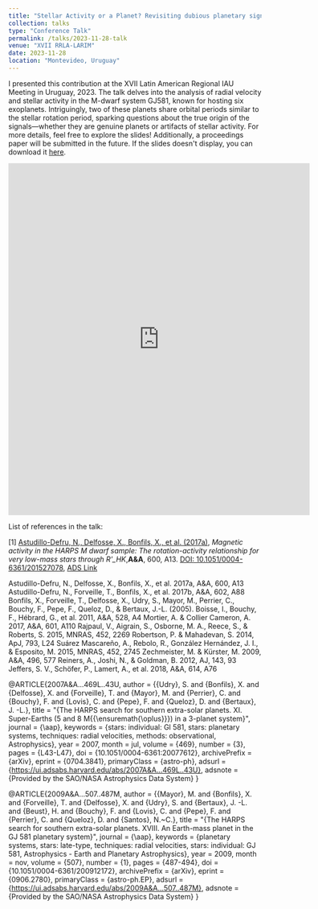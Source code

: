 ```yaml
---
title: "Stellar Activity or a Planet? Revisiting dubious planetary signals in M-dwarf systems"
collection: talks
type: "Conference Talk"
permalink: /talks/2023-11-28-talk
venue: "XVII RRLA-LARIM"
date: 2023-11-28
location: "Montevideo, Uruguay"
---
```

I presented this contribution at the XVII Latin American Regional IAU Meeting in Uruguay, 2023. The talk delves into the analysis of radial velocity and stellar activity in the M-dwarf system GJ581, known for hosting six exoplanets. Intriguingly, two of these planets share orbital periods similar to the stellar rotation period, sparking questions about the true origin of the signals—whether they are genuine planets or artifacts of stellar activity. For more details, feel free to explore the slides! Additionally, a proceedings paper will be submitted in the future.
If the slides doesn't display, you can download it [here](https://danielapazgv.github.io/files/LARIM-TALK.pdf).

<embed src="https://danielapazgv.github.io/files/LARIM-TALK.pdf" type="application/pdf" width="600px" height="700px"/>
<br>

List of references in the talk:

[1] [Astudillo-Defru, N., Delfosse, X., Bonfils, X., et al. (2017a)](http://dx.doi.org/10.1088/0004-637X/782/2/90), *Magnetic activity in the HARPS M dwarf sample: The rotation-activity relationship for very low-mass stars through R'_HK*,**A&A**, 600, A13. [DOI:  10.1051/0004-6361/201527078](https://www.aanda.org/articles/aa/full_html/2017/04/aa27078-15/aa27078-15.html), [ADS Link](https://ui.adsabs.harvard.edu/abs/2017A%26A...600A..13A/abstract)

Astudillo-Defru, N., Delfosse, X., Bonfils, X., et al. 2017a, A&A, 600, A13
Astudillo-Defru, N., Forveille, T., Bonfils, X., et al. 2017b, A&A, 602, A88
Bonfils, X., Forveille, T., Delfosse, X., Udry, S., Mayor, M., Perrier, C., Bouchy, F., Pepe, F., Queloz, D., & Bertaux, J.-L. (2005).
Boisse, I., Bouchy, F., Hébrard, G., et al. 2011, A&A, 528, A4
Mortier, A. & Collier Cameron, A. 2017, A&A, 601, A110
Rajpaul, V., Aigrain, S., Osborne, M. A., Reece, S., & Roberts, S. 2015, MNRAS, 452, 2269
Robertson, P. & Mahadevan, S. 2014, ApJ, 793, L24
Suárez Mascareño, A., Rebolo, R., González Hernández, J. I., & Esposito, M.
2015, MNRAS, 452, 2745
Zechmeister, M. & Kürster, M. 2009, A&A, 496, 577
Reiners, A., Joshi, N., & Goldman, B. 2012, AJ, 143, 93
Jeffers, S. V., Schöfer, P., Lamert, A., et al. 2018, A&A, 614, A76



@ARTICLE{2007A&A...469L..43U,
       author = {{Udry}, S. and {Bonfils}, X. and {Delfosse}, X. and {Forveille}, T. and {Mayor}, M. and {Perrier}, C. and {Bouchy}, F. and {Lovis}, C. and {Pepe}, F. and {Queloz}, D. and {Bertaux}, J. -L.},
        title = "{The HARPS search for southern extra-solar planets. XI. Super-Earths (5 and 8 M\{{\ensuremath{\oplus}}\}) in a 3-planet system}",
      journal = {\aap},
     keywords = {stars: individual: <ASTROBJ>Gl 581</ASTROBJ>, stars: planetary systems, techniques: radial velocities, methods: observational, Astrophysics},
         year = 2007,
        month = jul,
       volume = {469},
       number = {3},
        pages = {L43-L47},
          doi = {10.1051/0004-6361:20077612},
archivePrefix = {arXiv},
       eprint = {0704.3841},
 primaryClass = {astro-ph},
       adsurl = {https://ui.adsabs.harvard.edu/abs/2007A&A...469L..43U},
      adsnote = {Provided by the SAO/NASA Astrophysics Data System}
}

@ARTICLE{2009A&A...507..487M,
       author = {{Mayor}, M. and {Bonfils}, X. and {Forveille}, T. and {Delfosse}, X. and {Udry}, S. and {Bertaux}, J. -L. and {Beust}, H. and {Bouchy}, F. and {Lovis}, C. and {Pepe}, F. and {Perrier}, C. and {Queloz}, D. and {Santos}, N.~C.},
        title = "{The HARPS search for southern extra-solar planets. XVIII. An Earth-mass planet in the GJ 581 planetary system}",
      journal = {\aap},
     keywords = {planetary systems, stars: late-type, techniques: radial velocities, stars: individual: <ASTROBJ>GJ 581</ASTROBJ>, Astrophysics - Earth and Planetary Astrophysics},
         year = 2009,
        month = nov,
       volume = {507},
       number = {1},
        pages = {487-494},
          doi = {10.1051/0004-6361/200912172},
archivePrefix = {arXiv},
       eprint = {0906.2780},
 primaryClass = {astro-ph.EP},
       adsurl = {https://ui.adsabs.harvard.edu/abs/2009A&A...507..487M},
      adsnote = {Provided by the SAO/NASA Astrophysics Data System}
}






<!-- 

[1] [Cluver, M. E., Jarrett, T. H., Hopkins, A. M., Driver, S. P., et al. (2014)](http://dx.doi.org/10.1088/0004-637X/782/2/90), *Galaxy and Mass Assembly (GAMA): Mid-infrared Properties and Empirical Relations from WISE*, **ApJ**, 782, 90. [DOI: 10.1088/0004-637X/782/2/90](http://dx.doi.org/10.1088/0004-637X/782/2/90), [ADS Link](https://ui.adsabs.harvard.edu/abs/2014ApJ...782...90C)

[2] [Doeleman, S. S., Barrett, J., Blackburn, L., Bouman, K. L., et al. (2023)](http://dx.doi.org/10.3390/galaxies11050107), *Reference Array and Design Consideration for the Next-Generation Event Horizon Telescope*, **Galaxies**, 11(5), 107. [DOI: 10.3390/galaxies11050107](http://dx.doi.org/10.3390/galaxies11050107), [ADS Link](https://ui.adsabs.harvard.edu/abs/2023Galax..11..107D)

[3] [Gallo, E., Sesana, A. (2019)](http://dx.doi.org/10.3847/2041-8213/ab40c6), *Exploring the Local Black Hole Mass Function below 10⁶ Solar Masses*, **ApJL**, 883, L18. [DOI: 10.3847/2041-8213/ab40c6](http://dx.doi.org/10.3847/2041-8213/ab40c6), [ADS Link](https://ui.adsabs.harvard.edu/abs/2019ApJ...883L..18G)

[4] [Graham, A. W. (2016)](https://link.springer.com/chapter/10.1007/978-3-319-19378-6_11), *Galaxy Bulges and Their Massive Black Holes: A Review*, in *Galactic Bulges*, Springer International Publishing, Cham, pp. 263-313. ISBN: 978-3-319-19378-6. [arXiv Link](https://arxiv.org/abs/1501.02937)

[5] [Gültekin, K., King, A. L., Cackett, E. M., Nyland, K., et al. (2019)](http://dx.doi.org/10.3847/1538-4357/aaf6b9), *The Fundamental Plane of Black Hole Accretion and Its Use as a Black Hole-Mass Estimator*, **ApJ**, 871, 80. [DOI: 10.3847/1538-4357/aaf6b9](http://dx.doi.org/10.3847/1538-4357/aaf6b9), [ADS Link](https://ui.adsabs.harvard.edu/abs/2019ApJ...871...80G)

[6] [Hernández-Yévenes, J., Nagar, N., Arratia, V., Jarrett, T. H. (2024)](https://joacoh.github.io/publications/2023-10-08-pub-2), *WISE2MBH: A simple algorithm for morphology, bulge fraction and black hole mass estimation using WISE catalogs*, **Submitted to MNRAS**. [Link](https://joacoh.github.io/publications/2023-10-08-pub-2)

[7] [Huchra, J. P., Macri, L. M., Masters, K. L., Jarrett, T. H., et al. (2012)](http://dx.doi.org/10.1088/0067-0049/199/2/26), *The 2MASS Redshift Survey—Description and Data Release*, **ApJS**, 199(2), 26. [DOI: 10.1088/0067-0049/199/2/26](http://dx.doi.org/10.1088/0067-0049/199/2/26), [ADS Link](https://ui.adsabs.harvard.edu/abs/2012ApJS..199...26H)

[8] [Inayoshi, K., Visbal, E., Haiman, Z. (2020)](http://dx.doi.org/10.1146/annurev-astro-120419-014455), *The Assembly of the First Massive Black Holes*, **ARA&A**, 58, 27-97. [DOI: 10.1146/annurev-astro-120419-014455](http://dx.doi.org/10.1146/annurev-astro-120419-014455), [ADS Link](https://ui.adsabs.harvard.edu/abs/2020ARA&A..58...27I)

[9] [Jarrett, T. H., Cohen, M., Masci, F., Wright, E., et al. (2011)](http://dx.doi.org/10.1088/0004-637X/735/2/112), *The Spitzer-WISE Survey of the Ecliptic Poles*, **ApJ**, 735(2), 112. [DOI: 10.1088/0004-637X/735/2/112](http://dx.doi.org/10.1088/0004-637X/735/2/112), [ADS Link](https://ui.adsabs.harvard.edu/abs/2011ApJ...735..112J)

[10] [Jarrett, T. H., Cluver, M. E., Taylor, E. N., Bellstedt, S., et al. (2023)](http://dx.doi.org/10.3847/1538-4357/acb68f), *A New Wide-field Infrared Survey Explorer Calibration of Stellar Mass*, **ApJ**, 946(2), 95. [DOI: 10.3847/1538-4357/acb68f](http://dx.doi.org/10.3847/1538-4357/acb68f), [ADS Link](https://ui.adsabs.harvard.edu/abs/2023ApJ...946...95J)

[11] [Johnson, M. D., Akiyama, K., Blackburn, L., Bouman, K. L., et al. (2023)](http://dx.doi.org/10.3390/galaxies11030061), *Key Science Goals for the Next-Generation Event Horizon Telescope*, **Galaxies**, 11(3), 61. [DOI: 10.3390/galaxies11030061](http://dx.doi.org/10.3390/galaxies11030061), [Link](https://www.mdpi.com/2075-4434/11/3/61)

[12] [Kong, M., Ho, L. C. (2018)](http://dx.doi.org/10.3847/1538-4357/aabe2a), *The Black Hole Masses and Eddington Ratios of Type 2 Quasars*, **ApJ**, 859(2), 116. [DOI: 10.3847/1538-4357/aabe2a](http://dx.doi.org/10.3847/1538-4357/aabe2a), [ADS Link](https://ui.adsabs.harvard.edu/abs/2018ApJ...859..116K)

[13] [Kormendy, J., Ho, L. C. (2013)](http://dx.doi.org/10.1146/annurev-astro-082708-101811), *Coevolution (Or Not) of Supermassive Black Holes and Host Galaxies*, **ARA&A**, 51(1), 511-653. [DOI: 10.1146/annurev-astro-082708-101811](http://dx.doi.org/10.1146/annurev-astro-082708-101811), [ADS Link](https://ui.adsabs.harvard.edu/abs/2013ARA&A..51..511K)

[14] [Mendel, J. T., Simard, L., Palmer, M., Ellison, S. L., Patton, D. R. (2014)](http://dx.doi.org/10.1088/0067-0049/210/1/3), *A Catalog of Bulge, Disk, and Total Stellar Mass Estimates for the Sloan Digital Sky Survey*, **ApJS**, 210(1), 3. [DOI: 10.1088/0067-0049/210/1/3](http://dx.doi.org/10.1088/0067-0049/210/1/3), [ADS Link](https://ui.adsabs.harvard.edu/abs/2014ApJS..210....3M)

[15] [Morell, D. F., Ribeiro, A. L. B., de Carvalho, R. R., Rembold, S. B., et al. (2020)](http://dx.doi.org/10.1093/mnras/staa881), *Classification and evolution of galaxies according to the dynamical state of host clusters and galaxy luminosities*, **MNRAS**, 494(3), 3317-3327. [DOI: 10.1093/mnras/staa881](http://dx.doi.org/10.1093/mnras/staa881), [ADS Link](https://ui.adsabs.harvard.edu/abs/2020MNRAS.494.3317M)

[16] [Pesce, D. W., Palumbo, D. C. M., Narayan, R., Blackburn, L., Doeleman, S. S., et al. (2021)](http://dx.doi.org/10.3847/1538-4357/ac2eb5), *Toward Determining the Number of Observable Supermassive Black Hole Shadows*, **ApJ**, 923(2), 260. [DOI: 10.3847/1538-4357/ac2eb5](http://dx.doi.org/10.3847/1538-4357/ac2eb5), [ADS Link](https://ui.adsabs.harvard.edu/abs/2021ApJ...923..260P)

[17] [Quilley, L., de Lapparent, V. (2022)](http://dx.doi.org/10.1051/0004-6361/202244202), *Aging of galaxies along the morphological sequence, marked by bulge growth and disk quenching*, **A&A**, 666, A170. [DOI: 10.1051/0004-6361/202244202](http://dx.doi.org/10.1051/0004-6361/202244202), [ADS Link](https://ui.adsabs.harvard.edu/abs/2022A&A...666A.170Q)

[18] [Quilley, L., de Lapparent, V. (2023)](http://dx.doi.org/10.48550/arXiv.2305.02069), *Tailoring galaxies: size-luminosity-surface brightness relations of bulges and disks along the morphological sequence*, **arXiv e-prints**, arXiv:2305.02069. [DOI: 10.48550/arXiv.2305.02069](http://dx.doi.org/10.48550/arXiv.2305.02069), [ADS Link](https://ui.adsabs.harvard.edu/abs/2023arXiv230502069Q)

[19] [Ramakrishnan, V., Nagar, N., Arratia, V., Hernández-Yévenes, J., et al. (2023)](http://dx.doi.org/10.3390/galaxies11010015), *Event Horizon and Environs (ETHER): A Curated Database for EHT and ngEHT Targets and Science*, **Galaxies**, 11(1), 15. [DOI: 10.3390/galaxies11010015](http://dx.doi.org/10.3390/galaxies11010015), [Link](https://www.mdpi.com/2075-4434/11/1/15)

[20] [Saglia, R. P., Opitsch, M., Erwin, P., et al. (2016)](http://dx.doi.org/10.3847/0004-637X/818/1/47), *The SINFONI Black Hole Survey: The Black Hole Fundamental Plane Revisited and the Paths of (Co)evolution of Supermassive Black Holes and Bulges*, **ApJ**, 818(1), 47. [DOI: 10.3847/0004-637X/818/1/47](http://dx.doi.org/10.3847/0004-637X/818/1/47), [ADS Link](https://ui.adsabs.harvard.edu/abs/2016ApJ...818...47S)

[21] [Schutte, Z., Reines, A. E., Greene, J. E. (2019)](http://dx.doi.org/10.3847/1538-4357/ab35dd), *The Black Hole-Bulge Mass Relation Including Dwarf Galaxies Hosting Active Galactic Nuclei*, **ApJ**, 887(2), 245. [DOI: 10.3847/1538-4357/ab35dd](http://dx.doi.org/10.3847/1538-4357/ab35dd), [ADS Link](https://ui.adsabs.harvard.edu/abs/2019ApJ...887..245S)

[22] [Shankar, F., Bernardi, M., Sheth, R. K., Ferrarese, L., et al. (2016)](http://dx.doi.org/10.1093/mnras/stw678), *Selection bias in dynamically measured supermassive black hole samples: its consequences and the quest for the most fundamental relation*, **MNRAS**, 460(3), 3119-3142. [DOI: 10.1093/mnras/stw678](http://dx.doi.org/10.1093/mnras/stw678), [ADS Link](https://ui.adsabs.harvard.edu/abs/2016MNRAS.460.3119S)

[23] [Stern, D., Assef, R. J., Benford, D. J., Blain, A., et al. (2012)](http://dx.doi.org/10.1088/0004-637X/753/1/30), *Mid-infrared Selection of Active Galactic Nuclei with the Wide-Field Infrared Survey Explorer. I. Characterizing WISE-selected Active Galactic Nuclei in COSMOS*, **ApJ**, 753(1), 30. [DOI: 10.1088/0004-637X/753/1/30](http://dx.doi.org/10.1088/0004-637X/753/1/30), [ADS Link](https://ui.adsabs.harvard.edu/abs/2012ApJ...753...30S)

[24] [Wang, F., Yang, J., Fan, X., Hennawi, J. F., et al. (2021)](http://dx.doi.org/10.3847/2041-8213/abd8c6), *A Luminous Quasar at Redshift 7.642*, **ApJL**, 907(1), L1. [DOI: 10.3847/2041-8213/abd8c6](http://dx.doi.org/10.3847/2041-8213/abd8c6), [ADS Link](https://ui.adsabs.harvard.edu/abs/2021ApJ...907L...1W)

[25] [Wright, E. L., Eisenhardt, P. R. M., Mainzer, A. K., Ressler, M. E., et al. (2010)](http://dx.doi.org/10.1088/0004-6256/140/6/1868), *The Wide-field Infrared Survey Explorer (WISE): Mission Description and Initial On-orbit Performance*, **AJ**, 140(6), 1868-1881. [DOI: 10.1088/0004-6256/140/6/1868](http://dx.doi.org/10.1088/0004-6256/140/6/1868), [ADS Link](https://ui.adsabs.harvard.edu/abs/2010AJ....140.1868W)

[26] [Yao, Y., Ravi, V., Gezari, S., van Velzen, S., et al. (2023)](http://dx.doi.org/10.3847/2041-8213/acf216), *Tidal Disruption Event Demographics with the Zwicky Transient Facility: Volumetric Rates, Luminosity Function, and Implications for the Local Black Hole Mass Function*, **ApJL**, 955(1), L6. [DOI: 10.3847/2041-8213/acf216](http://dx.doi.org/10.3847/2041-8213/acf216), [ADS Link](https://ui.adsabs.harvard.edu/abs/2023ApJ...955L...6Y) -->
